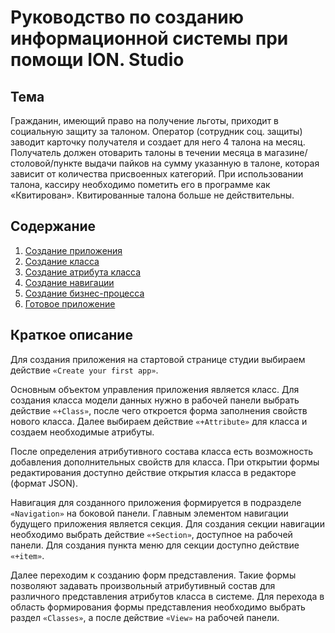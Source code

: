 # Руководство по созданию информационной системы при помощи ION. Studio

## Тема

Гражданин, имеющий право на получение льготы, приходит в социальную защиту за талоном. Оператор (сотрудник соц. защиты) заводит карточку получателя и создает для него 4 талона на месяц. Получатель должен отоварить талоны в течении месяца в магазине/столовой/пункте выдачи пайков на сумму указанную в талоне, которая зависит от количества присвоенных категорий. При использовании талона, кассиру необходимо пометить его в программе как «Квитирован». Квитированные талона больше не действительны.

## Содержание 

1. [Создание приложения](https://github.com/iondv/studio/tree/master/tutorial/ru/1_create_application.md)
2. [Создание класса](https://github.com/iondv/studio/tree/master/tutorial/ru/2_create_class.md)
3. [Создание атрибута класса](https://github.com/iondv/studio/tree/master/tutorial/ru/3_create_navigation.md)
4. [Создание навигации](https://github.com/iondv/studio/tree/master/tutorial/ru/4_create_views.md)
5. [Создание бизнес-процесса](https://github.com/iondv/studio/tree/master/tutorial/ru/5_create_workflow.md)
6. [Готовое приложение](https://github.com/iondv/studio/tree/master/tutorial/ru/6_done_application.md)

## Краткое описание
Для создания приложения на стартовой странице студии выбираем действие `«Create your first app»`.

Основным объектом управления приложения является класс. Для создания класса модели данных нужно в рабочей панели выбрать действие `«+Class»`, после чего откроется форма заполнения свойств нового класса. Далее выбираем действие `«+Attribute»` для класса и создаем необходимые атрибуты. 

После определения атрибутивного состава класса есть возможность добавления дополнительных свойств для класса. 
При открытии формы редактирования доступно действие открытия класса в редакторе (формат JSON).

Навигация для созданного приложения формируется в подразделе `«Navigation»` на боковой панели. Главным элементом навигации будущего приложения является секция. Для создания секции навигации необходимо выбрать действие `«+Section»`, доступное на рабочей панели. Для создания пункта меню для секции доступно действие `«+item»`.

Далее переходим к созданию форм представления. Такие формы позволяют задавать произвольный атрибутивный состав для различного представления атрибутов класса в системе. Для перехода в область формирования формы представления необходимо выбрать раздел `«Classes»`, а после действие `«View»` на рабочей панели.


